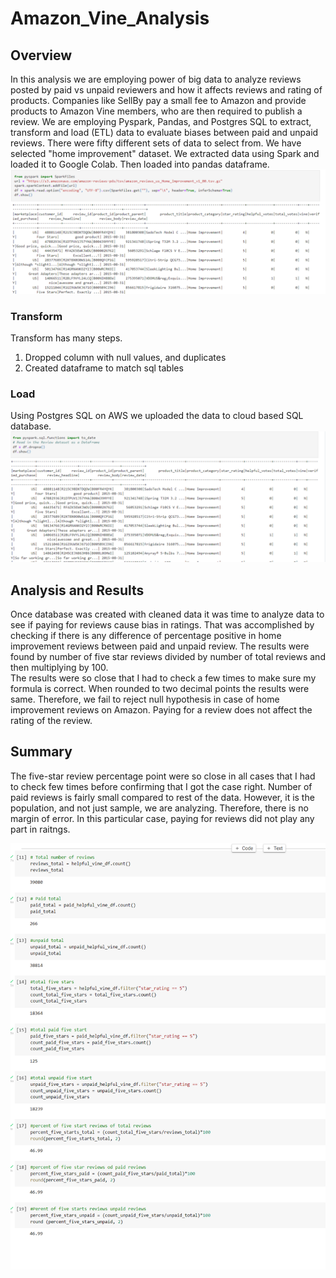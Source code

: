 # Amazon_Vine_Analysis
## Overview
In this analysis we are employing power of big data to analyze reviews posted by paid vs unpaid reviewers and how it affects reviews and rating of products. Companies like SellBy pay a small fee to Amazon and provide products to Amazon Vine members, who are then required to publish a review. We are employing Pyspark, Pandas, and Postgres SQL to extract, transform and load (ETL) data to evaluate biases between paid and unpaid reviews. There were fifty different sets of data to select from. We have selected "home improvement" dataset. 
We extracted data using Spark and loaded it to Google Colab. Then loaded into pandas dataframe.
![](./images/img1.PNG)

### Transform
Transform has many steps. 
1. Dropped column with null values, and duplicates
2. Created dataframe to match sql tables 
### Load 
Using Postgres SQL on AWS we uploaded the data to cloud based SQL database. 
![](./images/img2.PNG)
## Analysis and Results 
Once database was created with cleaned data it was time to analyze data to see if paying for reviews cause bias in ratings. That was accomplished by checking if there is any difference of percentage positive in home improvement reviews between paid and unpaid review. The results were found by number of five star reviews divided by number of total reviews and then multiplying by 100.   
The results were so close that I had to check a few times to make sure my formula is correct. When rounded to two decimal points the results were same. Therefore, we fail to reject null hypothesis in case of home improvement reviews on Amazon. Paying for a review does not affect the rating of the review. 


## Summary 
The five-star review percentage point were so close in all cases that I had to check few times before confirming that I got the case right. Number of paid reviews is fairly small compared to rest of the data. However, it is the population, and not just sample, we are analyzing. Therefore, there is no margin of error. In this particular case, paying for reviews did not play any part in raitngs.   

![](./images/img3.PNG)
